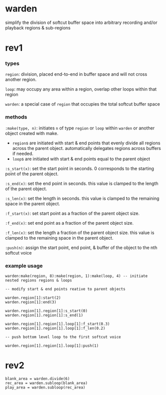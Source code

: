 # warden

simplify the division of softcut buffer space into arbitrary recording and/or playback regions & sub-regions

# rev1

### types

`region`: division, placed end-to-end in buffer space and will not cross another region.

`loop`: may occupy any area within a region, overlap other loops within that region

`warden`: a special case of `region` that occupies the total softcut buffer space

### methods

`:make(type, n)`: initiates `n` of type `region` or `loop` within `warden` or another object created with make. 
  - `region`s are initiated with start & end points that evenly divide all regions across the parent object. automatically delegates regions across buffers if needed.
  - `loop`s are initiated with start & end points equal to the parent object

`:s_start(x)`: set the start point in seconds. 0 corresponds to the starting point of the parent object.

`:s_end(x)`: set the end point in seconds. this value is clamped to the length of the parent object.

`:s_len(x)`: set the length in seconds. this value is clamped to the remaining space in the parent object.

`:f_start(x)`: set start point as a fraction of the parent object size.

`:f_end(x)`: set end point as a fraction of the parent object size.

`:f_len(x)`: set the length a fraction of the parent object size. this value is clamped to the remaining space in the parent object.

`:push(n)`: assign the start point, end point, & buffer of the object to the nth softcut voice

### example usage

```
warden:make(region, 8):make(region, 1):make(loop, 4) -- initiate nested regions regions & loops

-- modify start & end points reative to parent objects

warden.region[1]:start(2)
warden.region[1]:end(3)

warden.region[1].region[1]:s_start(0)
warden.region[1].region[1]:s_end(1)

warden.region[1].region[1].loop[1]:f_start(0.3)
warden.region[1].region[1].loop[1]:f_len(0.2)

-- push bottom level loop to the first softcut voice

warden.region[1].region[1].loop[1]:push(1)

```

# rev2

```
blank_area = warden.divide(6)
rec_area = warden.subloop(blank_area)
play_area = warden.subloop(rec_area)

```

```

```
